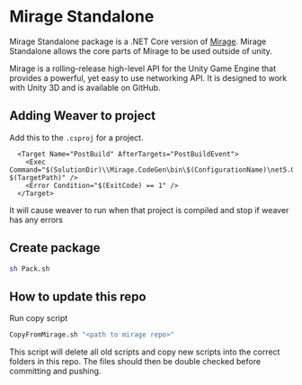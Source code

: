 # Mirage Standalone

Mirage Standalone package is a .NET Core version of [Mirage](https://github.com/MirageNet/Mirage). Mirage Standalone allows the core parts of Mirage to be used outside of unity.

Mirage is a rolling-release high-level API for the Unity Game Engine that provides a powerful, yet easy to use networking API. It is designed to work with Unity 3D and is available on GitHub.


## Adding Weaver to project

Add this to the `.csproj` for a project.

```
  <Target Name="PostBuild" AfterTargets="PostBuildEvent">
    <Exec Command="$(SolutionDir)\\Mirage.CodeGen\bin\$(ConfigurationName)\net5.0\Mirage.CodeGen.exe $(TargetPath)" />
    <Error Condition="$(ExitCode) == 1" />
  </Target>
```

It will cause weaver to run when that project is compiled and stop if weaver has any errors

## Create package

```sh
sh Pack.sh
```

## How to update this repo

Run copy script
```sh
CopyFromMirage.sh "<path to mirage repo>"
```

This script will delete all old scripts and copy new scripts into the correct folders in this repo. 
The files should then be double checked before committing and pushing.
